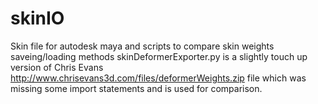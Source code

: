 # skinIO
Skin file for autodesk maya and scripts to compare skin weights saveing/loading methods
skinDeformerExporter.py is a slightly touch up version of Chris Evans http://www.chrisevans3d.com/files/deformerWeights.zip file which was missing some import statements and is used for comparison.
